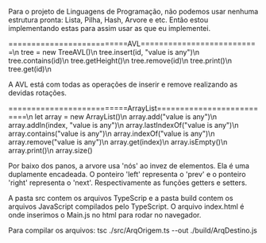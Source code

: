 Para o projeto de Linguagens de Programação, não podemos usar nenhuma estrutura pronta: Lista, Pilha, Hash, Arvore e etc.
Então estou implementando estas para assim usar as que eu implementei.

==========================AVL==========================\n
tree = new TreeAVL()\n
tree.insert(id, "value is any")\n
tree.contains(id)\n
tree.getHeight()\n
tree.remove(id)\n
tree.print()\n
tree.get(id)\n

A AVL está com todas as operações de inserir e remove realizando as devidas rotações.

==========================ArrayList==========================\n
let array = new ArrayList()\n
array.add("value is any")\n
array.addIn(index, "value is any")\n
array.lastIndexOf("value is any")\n
array.contains("value is any")\n
array.indexOf("value is any")\n
array.remove("value is any")\n
array.get(index)\n
array.isEmpty()\n
array.print()\n
array.size()

Por baixo dos panos, a arvore usa 'nós' ao invez de elementos. Ela é uma duplamente encadeada. O ponteiro 'left' representa o 'prev' e o ponteiro 'right' representa o 'next'. Respectivamente as funções getters e setters.

A pasta src contem os arquivos TypeScrip e a pasta build contem os arquivos JavaScript compilados pelo TypeScript. O arquivo index.html é onde inserimos o Main.js no html para rodar no navegador.

Para compilar os arquivos: tsc ./src/ArqOrigem.ts --out ./build/ArqDestino.js
